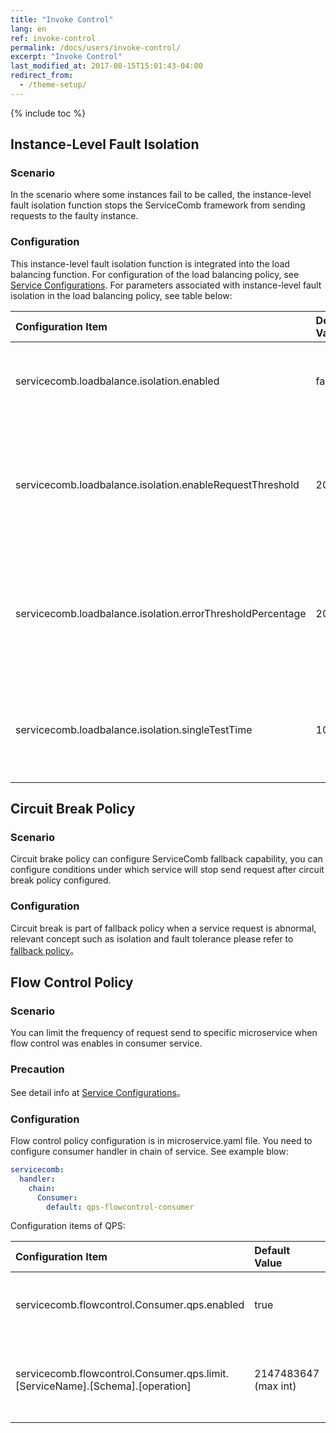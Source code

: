```yaml
---
title: "Invoke Control"
lang: en
ref: invoke-control
permalink: /docs/users/invoke-control/
excerpt: "Invoke Control"
last_modified_at: 2017-08-15T15:01:43-04:00
redirect_from:
  - /theme-setup/
---
```


{% include toc %}
## Instance-Level Fault Isolation

### Scenario

In the scenario where some instances fail to be called, the instance-level fault isolation function stops the ServiceComb framework from sending requests to the faulty instance.

### Configuration

This instance-level fault isolation function is integrated into the load balancing function. For configuration of the load balancing policy, see  [Service Configurations](/users/service-configurations/#负载均衡策略). For parameters associated with instance-level fault isolation in the load balancing policy, see table below:

| Configuration Item                       | Default Value | Value Range        | Mandatory | Description                              | Remark |
| :--------------------------------------- | :------------ | :----------------- | :-------- | :--------------------------------------- | :----- |
| servicecomb.loadbalance.isolation.enabled        | false         | Boolean            | No        | Specifies whether to enable faulty instance isolation. | -      |
| servicecomb.loadbalance.isolation.enableRequestThreshold | 20            | Integer            | No        | Specifies the threshold number of instance calls. If this value is reached, isolation is enabled. | -      |
| servicecomb.loadbalance.isolation.errorThresholdPercentage | 20            | Integer, \(0,100\] | No        | Specifies the error percentage. Instance fault isolation is enabled when the set value is reached. | -      |
| servicecomb.loadbalance.isolation.singleTestTime | 10000         | Integer            | No        | Specifies the duration of a faulty instance test on a single node. |        |

## Circuit Break Policy
### Scenario

Circuit brake policy can configure ServiceComb fallback capability, you can configure conditions under which service will stop send request after circuit break policy configured.

### Configuration

Circuit break is part of fallback policy when a service request is abnormal, relevant concept such as isolation and fault tolerance please refer to [fallback policy](/users/service-configurations/#降级策略)。

## Flow Control Policy
### Scenario

You can limit the frequency of request send to specific microservice when flow control was enables in consumer service. 

### Precaution

See detail info at [Service Configurations](/users/service-configurations/#限流策略)。

### Configuration

Flow control policy configuration is in microservice.yaml file. You need to configure consumer handler in chain of service. See example blow:

```yaml
servicecomb:
  handler:
    chain:
      Consumer:
        default: qps-flowcontrol-consumer
```

Configuration items of QPS:

| Configuration Item                       | Default Value         | Value Range             | Mandatory | Description                              | Remark                                   |
| :--------------------------------------- | :-------------------- | :---------------------- | :-------- | :--------------------------------------- | :--------------------------------------- |
| servicecomb.flowcontrol.Consumer.qps.enabled     | true                  | Boolean                 | No        | Specifies whether consumers flowcontrol enables. | -                                        |
| servicecomb.flowcontrol.Consumer.qps.limit.[ServiceName].[Schema].[operation] | 2147483647  (max int) | (0,2147483647], Integer | No        | Specifies number of requests per second. | Support three level configurations: microservice、schema、operation. |


